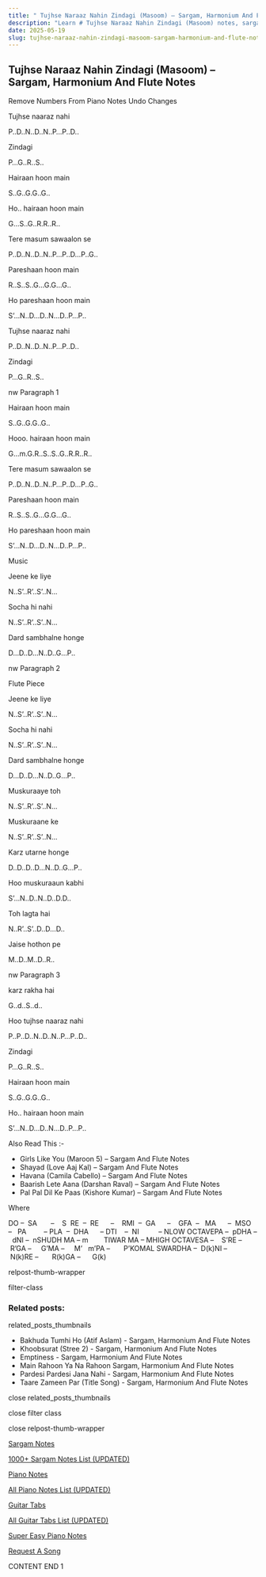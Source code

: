 ```yaml
---
title: " Tujhse Naraaz Nahin Zindagi (Masoom) – Sargam, Harmonium And Flute Notes"
description: "Learn # Tujhse Naraaz Nahin Zindagi (Masoom) notes, sargam, harmonium notations and flute notes. Easy step-by-step tutorial for beginners."
date: 2025-05-19
slug: tujhse-naraaz-nahin-zindagi-masoom-sargam-harmonium-and-flute-notes
---
```


## Tujhse Naraaz Nahin Zindagi (Masoom) – Sargam, Harmonium And Flute Notes

Remove Numbers From Piano Notes
Undo Changes

Tujhse naaraz nahi

P..D..N..D..N..P…P..D..

Zindagi

P…G..R..S..

Hairaan hoon main

S..G..G.G..G..

Ho.. hairaan hoon main

G…S..G..R.R..R..

Tere masum sawaalon se

P..D..N..D..N..P…P..D…P..G..

Pareshaan hoon main

R..S..S..G…G.G…G..

Ho pareshaan hoon main

S’…N..D…D..N…D..P…P..

Tujhse naaraz nahi

P..D..N..D..N..P…P..D..

Zindagi

P…G..R..S..

nw Paragraph 1

Hairaan hoon main

S..G..G.G..G..

Hooo. hairaan hoon main

G…m.G.R..S..S..G..R.R..R..

Tere masum sawaalon se

P..D..N..D..N..P…P..D…P..G..

Pareshaan hoon main

R..S..S..G…G.G…G..

Ho pareshaan hoon main

S’…N..D…D..N…D..P…P..

Music

Jeene ke liye

N..S’..R’..S’..N…

Socha hi nahi

N..S’..R’..S’..N…

Dard sambhalne honge

D…D..D…N..D..G…P..

nw Paragraph 2

Flute Piece

Jeene ke liye

N..S’..R’..S’..N…

Socha hi nahi

N..S’..R’..S’..N…

Dard sambhalne honge

D…D..D…N..D..G…P..

Muskuraaye toh

N..S’..R’..S’..N…

Muskuraane ke

N..S’..R’..S’..N…

Karz utarne honge

D..D..D..D…N..D..G…P..

Hoo muskuraaun kabhi

S’…N..D..N..D..D.D..

Toh lagta hai

N..R’..S’..D..D…D..

Jaise hothon pe

M..D..M..D..R..

nw Paragraph 3

karz rakha hai

G..d..S..d..

Hoo tujhse naaraz nahi

P..P..D..N..D..N..P…P..D..

Zindagi

P…G..R..S..

Hairaan hoon main

S..G..G.G..G..

Ho.. hairaan hoon main

S’…N..D…D..N…D..P…P..

Also Read This :-

- Girls Like You (Maroon 5) – Sargam And Flute Notes
- Shayad (Love Aaj Kal) – Sargam And Flute Notes
- Havana (Camila Cabello) – Sargam And Flute Notes
- Baarish Lete Aana (Darshan Raval) – Sargam And Flute Notes
- Pal Pal Dil Ke Paas (Kishore Kumar) – Sargam And Flute Notes

Where

DO –  SA       –    S  RE  –  RE      –    RMI  –  GA      –    GFA  –   MA      –  MSO  –   PA         – PLA  –  DHA      – DTI    –  NI          – NLOW OCTAVEPA –  pDHA –  dNI –  nSHUDH MA – m        TIWAR MA – MHIGH OCTAVESA –    S’RE –     R’GA –     G’MA –     M’   m’PA –       P’KOMAL SWARDHA –  D(k)NI –       N(k)RE –       R(k)GA –      G(k)

relpost-thumb-wrapper

filter-class

### Related posts:

related_posts_thumbnails

- Bakhuda Tumhi Ho (Atif Aslam) - Sargam, Harmonium And Flute Notes
- Khoobsurat (Stree 2) - Sargam, Harmonium And Flute Notes
- Emptiness - Sargam, Harmonium And Flute Notes
- Main Rahoon Ya Na Rahoon Sargam, Harmonium And Flute Notes
- Pardesi Pardesi Jana Nahi - Sargam, Harmonium And Flute Notes
- Taare Zameen Par (Title Song) - Sargam, Harmonium And Flute Notes

close related_posts_thumbnails

close filter class

close relpost-thumb-wrapper

[Sargam Notes](/sargam-notes.html)

[1000+ Sargam Notes List (UPDATED)](/all-songs-list-sargam-notes.html)

[Piano Notes](/piano-notes.html)

[All Piano Notes List (UPDATED)](/all-songs-list-piano-notes.html)

[Guitar Tabs](/guitar-tabs.html)

[All Guitar Tabs List (UPDATED)](/all-songs-list-guitar-tabs.html)

[Super Easy Piano Notes](https://studywall.in/)

[Request A Song](/request-a-song.html)

CONTENT END 1
